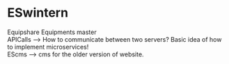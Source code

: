 # ESwintern
Equipshare Equipments master <br/>
APICalls --> How to communicate between two servers? Basic idea of how to implement microservices!<br/>
EScms --> cms for the older version of website.<br/>
